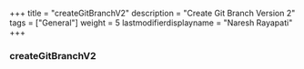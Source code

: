 +++
title = "createGitBranchV2"
description = "Create Git Branch Version 2"
tags = ["General"]
weight = 5
lastmodifierdisplayname = "Naresh Rayapati"
+++

### createGitBranchV2
